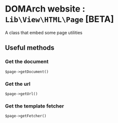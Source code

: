 # <a name="title">DOMArch website : `Lib\View\HTML\Page` [BETA]</a>

A class that embed some page utilities

## <a name="useful-methods">Useful methods</a>

### Get the document

`$page->getDocument()`

### Get the url

`$page->getUrl()`

### Get the template fetcher

`$page->getFetcher()`

